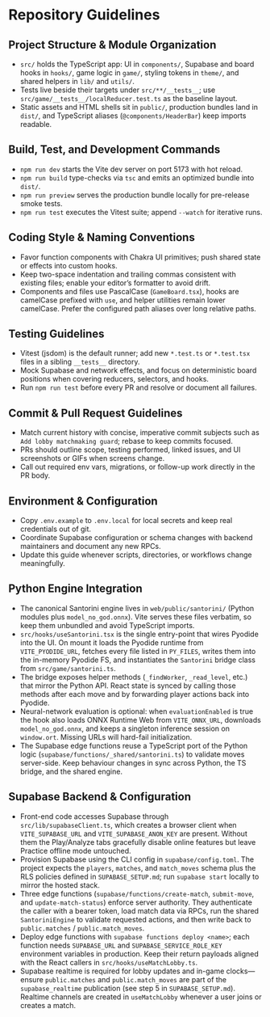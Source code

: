 # Repository Guidelines

## Project Structure & Module Organization
- `src/` holds the TypeScript app: UI in `components/`, Supabase and board hooks in `hooks/`, game logic in `game/`, styling tokens in `theme/`, and shared helpers in `lib/` and `utils/`.
- Tests live beside their targets under `src/**/__tests__`; use `src/game/__tests__/localReducer.test.ts` as the baseline layout.
- Static assets and HTML shells sit in `public/`, production bundles land in `dist/`, and TypeScript aliases (`@components/HeaderBar`) keep imports readable.

## Build, Test, and Development Commands
- `npm run dev` starts the Vite dev server on port 5173 with hot reload.
- `npm run build` type-checks via `tsc` and emits an optimized bundle into `dist/`.
- `npm run preview` serves the production bundle locally for pre-release smoke tests.
- `npm run test` executes the Vitest suite; append `--watch` for iterative runs.

## Coding Style & Naming Conventions
- Favor function components with Chakra UI primitives; push shared state or effects into custom hooks.
- Keep two-space indentation and trailing commas consistent with existing files; enable your editor’s formatter to avoid drift.
- Components and files use PascalCase (`GameBoard.tsx`), hooks are camelCase prefixed with `use`, and helper utilities remain lower camelCase. Prefer the configured path aliases over long relative paths.

## Testing Guidelines
- Vitest (jsdom) is the default runner; add new `*.test.ts` or `*.test.tsx` files in a sibling `__tests__` directory.
- Mock Supabase and network effects, and focus on deterministic board positions when covering reducers, selectors, and hooks.
- Run `npm run test` before every PR and resolve or document all failures.

## Commit & Pull Request Guidelines
- Match current history with concise, imperative commit subjects such as `Add lobby matchmaking guard`; rebase to keep commits focused.
- PRs should outline scope, testing performed, linked issues, and UI screenshots or GIFs when screens change.
- Call out required env vars, migrations, or follow-up work directly in the PR body.

## Environment & Configuration
- Copy `.env.example` to `.env.local` for local secrets and keep real credentials out of git.
- Coordinate Supabase configuration or schema changes with backend maintainers and document any new RPCs.
- Update this guide whenever scripts, directories, or workflows change meaningfully.

## Python Engine Integration
- The canonical Santorini engine lives in `web/public/santorini/` (Python modules plus `model_no_god.onnx`). Vite serves these files verbatim, so keep them unbundled and avoid TypeScript imports.
- `src/hooks/useSantorini.tsx` is the single entry-point that wires Pyodide into the UI. On mount it loads the Pyodide runtime from `VITE_PYODIDE_URL`, fetches every file listed in `PY_FILES`, writes them into the in-memory Pyodide FS, and instantiates the `Santorini` bridge class from `src/game/santorini.ts`.
- The bridge exposes helper methods (`_findWorker`, `_read_level`, etc.) that mirror the Python API. React state is synced by calling those methods after each move and by forwarding player actions back into Pyodide.
- Neural-network evaluation is optional: when `evaluationEnabled` is true the hook also loads ONNX Runtime Web from `VITE_ONNX_URL`, downloads `model_no_god.onnx`, and keeps a singleton inference session on `window.ort`. Missing URLs will hard-fail initialization.
- The Supabase edge functions reuse a TypeScript port of the Python logic (`supabase/functions/_shared/santorini.ts`) to validate moves server-side. Keep behaviour changes in sync across Python, the TS bridge, and the shared engine.

## Supabase Backend & Configuration
- Front-end code accesses Supabase through `src/lib/supabaseClient.ts`, which creates a browser client when `VITE_SUPABASE_URL` and `VITE_SUPABASE_ANON_KEY` are present. Without them the Play/Analyze tabs gracefully disable online features but leave Practice offline mode untouched.
- Provision Supabase using the CLI config in `supabase/config.toml`. The project expects the `players`, `matches`, and `match_moves` schema plus the RLS policies defined in `SUPABASE_SETUP.md`; run `supabase start` locally to mirror the hosted stack.
- Three edge functions (`supabase/functions/create-match`, `submit-move`, and `update-match-status`) enforce server authority. They authenticate the caller with a bearer token, load match data via RPCs, run the shared `SantoriniEngine` to validate requested actions, and then write back to `public.matches` / `public.match_moves`.
- Deploy edge functions with `supabase functions deploy <name>`; each function needs `SUPABASE_URL` and `SUPABASE_SERVICE_ROLE_KEY` environment variables in production. Keep their return payloads aligned with the React callers in `src/hooks/useMatchLobby.ts`.
- Supabase realtime is required for lobby updates and in-game clocks—ensure `public.matches` and `public.match_moves` are part of the `supabase_realtime` publication (see step 5 in `SUPABASE_SETUP.md`). Realtime channels are created in `useMatchLobby` whenever a user joins or creates a match.
